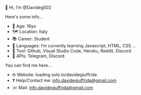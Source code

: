 👋 Hi, I’m @Davideg502

Here's some info...

- 📆 Age: 16yo 
- 🗺 Location: Italy 
- 📚 Career: Student 
- 🌱 Languages: I’m currently learning Javascript, HTML, CSS ... 
- 🧰 Tool: Github, Visual Studio Code, Heroku, Reddit, Discord 
- 🎈 APIs: Telegram, Discord

You can find me here... 

- 🌐 Website: loading solo.to/davidegiuffrida
- ❓ Help/Contact me: info.davidegiuffrida@gmail.com 
- ✉️ Mail: info.davidegiuffrida@gmail.com

